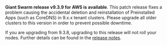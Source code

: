 **Giant Swarm release v9.3.9 for AWS is available**. This patch release fixes a problem causing the accidental deletion and reinstallation of Preinstalled Apps (such as CoreDNS) in 9.x.x tenant clusters. Please upgrade all older clusters to this version in order to prevent possible downtime. 

If you are upgrading from 9.3.8, upgrading to this release will not roll your nodes. Further details can be found in the [release notes](https://github.com/giantswarm/releases/tree/master/aws/v9.3.9).